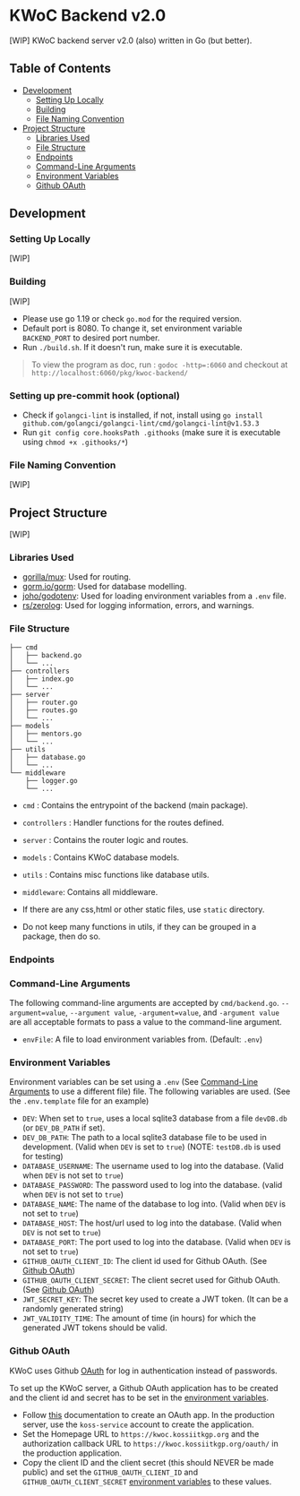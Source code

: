 # KWoC Backend v2.0
[WIP] KWoC backend server v2.0 (also) written in Go (but better).

## Table of Contents
- [Development](#development)
  - [Setting Up Locally](#setting-up-locally)
  - [Building](#building)
  - [File Naming Convention](#file-naming-convention)
- [Project Structure](#project-structure)
  - [Libraries Used](#libraries-used)
  - [File Structure](#file-structure)
  - [Endpoints](#endpoints)
  - [Command-Line Arguments](#command-line-arguments)
  - [Environment Variables](#environment-variables)
  - [Github OAuth](#github-oauth)

## Development
### Setting Up Locally
[WIP]

### Building
[WIP]
- Please use go 1.19 or check `go.mod` for the required version.
- Default port is 8080. To change it, set environment variable `BACKEND_PORT` to desired port number.
- Run `./build.sh`. If it doesn't run, make sure it is executable.
> To view the program as doc, run : `godoc -http=:6060` and checkout at `http://localhost:6060/pkg/kwoc-backend/`

### Setting up pre-commit hook (optional)
- Check if `golangci-lint` is installed, if not, install using `go install github.com/golangci/golangci-lint/cmd/golangci-lint@v1.53.3`
- Run `git config core.hooksPath .githooks` (make sure it is executable using `chmod +x .githooks/*`)

### File Naming Convention
[WIP]

## Project Structure
[WIP]
### Libraries Used
- [gorilla/mux](https://github.com/gorilla/mux): Used for routing.
- [gorm.io/gorm](https://gorm.io): Used for database modelling.
- [joho/godotenv](https://github.com/joho/godotenv): Used for loading environment variables from a `.env` file.
- [rs/zerolog](https://github.com/rs/zerolog): Used for logging information, errors, and warnings.

### File Structure
```
├── cmd
│   ├── backend.go
│   └── ...
├── controllers
│   ├── index.go
│   └── ...
├── server
│   ├── router.go
│   ├── routes.go
│   └── ...
├── models
│   ├── mentors.go
│   └── ...
├── utils
│   ├── database.go
│   └── ...
└── middleware
    ├── logger.go
    └── ...
```

- `cmd` : Contains the entrypoint of the backend (main package).
- `controllers` : Handler functions for the routes defined.
- `server` : Contains the router logic and routes.
- `models` : Contains KWoC database models.
- `utils` : Contains misc functions like database utils.
- `middleware`: Contains all middleware.

- If there are any css,html or other static files, use `static` directory.
- Do not keep many functions in utils, if they can be grouped in a package, then do so.

### Endpoints
### Command-Line Arguments
The following command-line arguments are accepted by `cmd/backend.go`. `--argument=value`, `--argument value`, `-argument=value`, and `-argument value` are all acceptable formats to pass a value to the command-line argument.
- `envFile`: A file to load environment variables from. (Default: `.env`)

### Environment Variables
Environment variables can be set using a `.env` (See [Command-Line Arguments](#command-line-arguments) to use a different file) file. The following variables are used. (See the `.env.template` file for an example)
- `DEV`: When set to `true`, uses a local sqlite3 database from a file `devDB.db` (or `DEV_DB_PATH` if set).
- `DEV_DB_PATH`: The path to a local sqlite3 database file to be used in development. (Valid when `DEV` is set to `true`) (NOTE: `testDB.db` is used for testing)
- `DATABASE_USERNAME`: The username used to log into the database. (Valid when `DEV` is not set to `true`)
- `DATABASE_PASSWORD`: The password used to log into the database. (valid when `DEV` is not set to `true`)
- `DATABASE_NAME`: The name of the database to log into. (Valid when `DEV` is not set to `true`)
- `DATABASE_HOST`: The host/url used to log into the database. (Valid when `DEV` is not set to `true`)
- `DATABASE_PORT`: The port used to log into the database. (Valid when `DEV` is not set to `true`)
- `GITHUB_OAUTH_CLIENT_ID`: The client id used for Github OAuth. (See [Github OAuth](#github-oauth))
- `GITHUB_OAUTH_CLIENT_SECRET`: The client secret used for Github OAuth. (See [Github OAuth](#github-oauth))
- `JWT_SECRET_KEY`: The secret key used to create a JWT token. (It can be a randomly generated string)
- `JWT_VALIDITY_TIME`: The amount of time (in hours) for which the generated JWT tokens should be valid.

### Github OAuth
KWoC uses Github [OAuth](https://docs.github.com/en/apps/oauth-apps/building-oauth-apps/differences-between-github-apps-and-oauth-apps#about-github-apps-and-oauth-apps) for log in authentication instead of passwords.

To set up the KWoC server, a Github OAuth application has to be created and the client id and secret has to be set in the [environment variables](#environment-variables).

- Follow [this](https://docs.github.com/en/apps/oauth-apps/building-oauth-apps/creating-an-oauth-app) documentation to create an OAuth app. In the production server, use the `koss-service` account to create the application.
- Set the Homepage URL to `https://kwoc.kossiitkgp.org` and the authorization callback URL to `https://kwoc.kossiitkgp.org/oauth/` in the production application.
- Copy the client ID and the client secret (this should NEVER be made public) and set the `GITHUB_OAUTH_CLIENT_ID` and `GITHUB_OAUTH_CLIENT_SECRET` [environment variables](#environment-variables) to these values.
